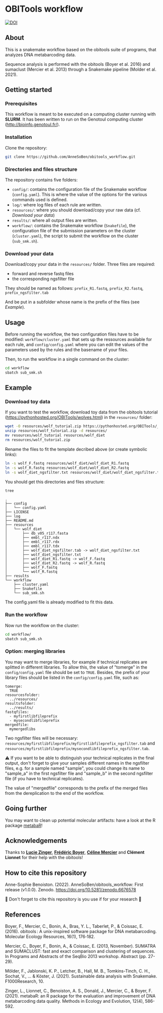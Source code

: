 # OBITools workflow

[![DOI](https://zenodo.org/badge/494010774.svg)](https://zenodo.org/badge/latestdoi/494010774)


## About

This is a snakemake workflow based on the obitools suite of programs, that analyzes DNA metabarcoding data.

Sequence analysis is performed with the obitools (Boyer et al. 2016) and sumaclust (Mercier et al. 2013) through a Snakemake pipeline (Molder et al. 2021).


## Getting started

### Prerequisites

This workflow is meant to be executed on a computing cluster running with **SLURM**. It has been written to run on the Genotoul computing cluster (http://bioinfo.genotoul.fr/).

### Installation

Clone the repository:
```sh
git clone https://github.com/AnneSoBen/obitools_workflow.git
```
### Directories and files structure

The repository contains five folders:
- `config/`: contains the configuration file of the Snakemake workflow (`config.yaml`). This is where the value of the options for the various commands used is defined.
- `log/`: where log files of each rule are written.
- `resources/`: where you should download/copy your raw data (cf. _Download your data_)
- `results/`: where all output files are written.
- `workflow/`: contains the Snakemake workflow (`Snakefile`), the configuration file of the submission parameters on the cluster (`cluster.yaml`), the script to submit the workflow on the cluster (`sub_smk.sh`). 

### Download your data

Download/copy your data in the `resources/` folder. Three files are required:
- forward and reverse fastq files
- the corresponding ngsfilter file

They should be named as follows: `prefix_R1.fastq`, `prefix_R2.fastq`, `prefix_ngsfilter.tab`

And be put in a subfolder whose name is the prefix of the files (see _Example_).


## Usage

Before running the workflow, the two configuration files have to be modified: `workflow/cluster.yaml` that sets up the ressources available for each rule, and `config/config.yaml` where you can edit the values of the parameters used by the rules and the basename of your files.

Then, to run the workflow in a single command on the cluster:

```sh
cd workflow
sbatch sub_smk.sh
```

## Example

### Download toy data

If you want to test the workflow, download toy data from the obitools tutorial (https://pythonhosted.org/OBITools/wolves.html) in the `resources/` folder:
```sh
wget -O resources/wolf_tutorial.zip https://pythonhosted.org/OBITools/_downloads/wolf_tutorial.zip
unzip resources/wolf_tutorial.zip -d resources/
mv resources/wolf_tutorial resources/wolf_diet
rm resources/wolf_tutorial.zip
```
Rename the files to fit the template decribed above (or create symbolic links):
```sh
ln -s wolf_F.fastq resources/wolf_diet/wolf_diet_R1.fastq
ln -s wolf_R.fastq resources/wolf_diet/wolf_diet_R2.fastq
ln -s wolf_diet_ngsfilter.txt resources/wolf_diet/wolf_diet_ngsfilter.tab
```
You should get this directories and files structure:
```sh
tree
```

```
.
├── config
│   └── config.yaml
├── LICENSE
├── log
├── README.md
├── resources
│   └── wolf_diet
│       ├── db_v05_r117.fasta
│       ├── embl_r117.ndx
│       ├── embl_r117.rdx
│       ├── embl_r117.tdx
│       ├── wolf_diet_ngsfilter.tab -> wolf_diet_ngsfilter.txt
│       ├── wolf_diet_ngsfilter.txt
│       ├── wolf_diet_R1.fastq -> wolf_F.fastq
│       ├── wolf_diet_R2.fastq -> wolf_R.fastq
│       ├── wolf_F.fastq
│       └── wolf_R.fastq
├── results
└── workflow
    ├── cluster.yaml
    ├── Snakefile
    └── sub_smk.sh
```

The config.yaml file is already modified to fit this data.

### Run the workflow

Now run the workflow on the cluster:
```sh
cd workflow/
sbatch sub_smk.sh
```

### Option: merging libraries

You may want to merge libraries, for example if technical replicates are splitted in different libraries. To allow this, the value of "tomerge" in the `config/config.yaml` file should be set to `TRUE`. Besides, the prefix of your library files should be listed in the `config/config.yaml` file, such as:

```
tomerge:
  TRUE
resourcesfolder:
  ../resources/
resultsfolder:
  ../results/
fastqfiles:
  - myfirstlibfileprefix
  - mysecondlibfileprefix
mergedfile:
  mymergedlibs
```

Two ngsfilter files will be necessary: `resources/myfirstlibfileprefix/myfirstlibfileprefix_ngsfilter.tab` and `resources/myfirstlibfileprefix/mysecondlibfileprefix_ngsfilter.tab`.

:warning: If you want to be able to distinguish your technical replicates in the final output, don't forget to give your samples different names in the ngsfilter files, e.g. for a sample named "sample", you could change its name to "sample_a" in the first ngsfilter file and "sample_b" in the second ngsfilter file (if you have to technical replicates).

The value of "mergedfile" corresponds to the prefix of the merged files from the dereplication to the end of the workflow.


## Going further

You may want to clean up potential molecular artifacts: have a look at the R package [metabaR](https://github.com/metabaRfactory/metabaR)!


## Acknowledgements

Thanks to **[Lucie Zinger](https://luciezinger.wordpress.com/)**, **[Frédéric Boyer](https://www.researchgate.net/profile/Frederic-Boyer-3)**, **[Céline Mercier](https://www.celine-mercier.info/)** and **Clément Lionnet** for their help with the obitools!


## How to cite this repository

Anne-Sophie Benoiston. (2022). AnneSoBen/obitools_workflow: First release (v1.0.0). Zenodo. https://doi.org/10.5281/zenodo.6676578

:triangular_flag_on_post: Don't forget to cite this repository is you use if for your research :slightly_smiling_face:


## References

Boyer, F., Mercier, C., Bonin, A., Bras, Y. L., Taberlet, P., & Coissac, E. (2016). obitools : A unix-inspired software package for DNA metabarcoding. Molecular Ecology Resources, 16(1), 176‑182.

Mercier, C., Boyer, F., Bonin, A., & Coissac, E. (2013, November). SUMATRA and SUMACLUST: fast and exact comparison and clustering of sequences. In Programs and Abstracts of the SeqBio 2013 workshop. Abstract (pp. 27-29).

Mölder, F., Jablonski, K. P., Letcher, B., Hall, M. B., Tomkins-Tinch, C. H., Sochat, V., ... & Köster, J. (2021). Sustainable data analysis with Snakemake. F1000Research, 10.

Zinger, L., Lionnet, C., Benoiston, A. S., Donald, J., Mercier, C., & Boyer, F. (2021). metabaR: an R package for the evaluation and improvement of DNA metabarcoding data quality. Methods in Ecology and Evolution, 12(4), 586-592.
